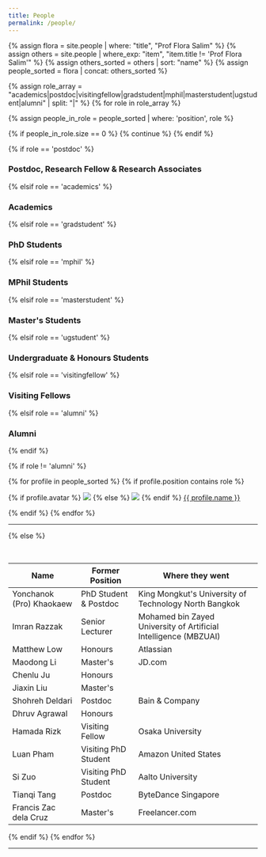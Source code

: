 ```yaml
---
title: People
permalink: /people/
---
```


{% assign flora = site.people | where: "title", "Prof Flora Salim" %}
{% assign others = site.people | where_exp: "item", "item.title != 'Prof Flora Salim'" %}
{% assign others_sorted = others | sort: "name" %}
{% assign people_sorted = flora | concat: others_sorted %}

{% assign role_array = "academics|postdoc|visitingfellow|gradstudent|mphil|masterstudent|ugstudent|alumni" | split: "|" %}
{% for role in role_array %}

{% assign people_in_role = people_sorted | where: 'position', role %}

<!-- Skip section if there's nobody -->
{% if people_in_role.size == 0 %}
  {% continue %}
{% endif %}

<div class="pos_header">
{% if role == 'postdoc' %}
<h3>Postdoc, Research Fellow & Research Associates</h3>
 {% elsif role == 'academics' %}
<h3>Academics</h3>
 {% elsif role == 'gradstudent' %}
<h3>PhD Students</h3>
 {% elsif role == 'mphil' %}
<h3>MPhil Students</h3>
 {% elsif role == 'masterstudent' %}
<h3>Master's Students</h3>
 {% elsif role == 'ugstudent' %}
<h3>Undergraduate & Honours Students</h3>
 {% elsif role == 'visitingfellow' %}
<h3>Visiting Fellows</h3>
 {% elsif role == 'alumni' %}
<h3>Alumni</h3>
{% endif %}
</div>

{% if role != 'alumni' %}
<div class="content list people">
  {% for profile in people_sorted %}
    {% if profile.position contains role %}
      <div class="list-item-people">
        <p class="list-post-title">
          {% if profile.avatar %}
            <a href="{{ site.baseurl }}{{ profile.url }}"><img class="profile-thumbnail" src="{{site.baseurl}}/images/people/{{profile.avatar}}"></a>
          {% else %}
            <a href="{{ site.baseurl }}{{ profile.url }}"><img class="profile-thumbnail" src="{{site.baseurl}}/images/people/facebook-Storm-Trooper.png"></a>
          {% endif %}
          <a class="name" href="{{ site.baseurl }}{{ profile.url }}">{{ profile.name }}</a>
        </p>
      </div>    
    {% endif %}
  {% endfor %}
</div>
<hr>

{% else %}

<br>

| Name                     | Former Position       | Where they went                                                  |
| ------------------------ | --------------------- | ---------------------------------------------------------------- |
| Yonchanok (Pro) Khaokaew | PhD Student & Postdoc | King Mongkut's University of Technology North Bangkok            |
| Imran Razzak             | Senior Lecturer       | Mohamed bin Zayed University of Artificial Intelligence (MBZUAI) |
| Matthew Low              | Honours               | Atlassian                                                        |
| Maodong Li               | Master's              | JD.com                                                           |
| Chenlu Ju                | Honours               |                                                                  |
| Jiaxin Liu               | Master's              |                                                                  |
| Shohreh Deldari          | Postdoc               | Bain & Company                                                   |
| Dhruv Agrawal            | Honours               |                                                                  |
| Hamada Rizk              | Visiting Fellow       | Osaka University                                                 |
| Luan Pham                | Visiting PhD Student  | Amazon United States                                             |
| Si Zuo                   | Visiting PhD Student  | Aalto University                                                 |
| Tianqi Tang              | Postdoc               | ByteDance Singapore                                              |
| Francis Zac dela Cruz    | Master's              | Freelancer.com                                                   |

{% endif %}
{% endfor %}

<hr>